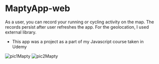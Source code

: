 # MaptyApp-web
As a user, you can record your running or cycling activity on the map. The records persist after user refreshes the app. For the geolocation, I used external library.

- This app was a project as a part of my Javascript course taken in Udemy

![pic1Mapty](https://user-images.githubusercontent.com/90919483/187795361-b297a9a1-dc9e-4250-baf1-61008180cae4.png)
![pic2Mapty](https://user-images.githubusercontent.com/90919483/187795367-a0e5168e-aee0-436e-8bba-591539fc7016.png)
